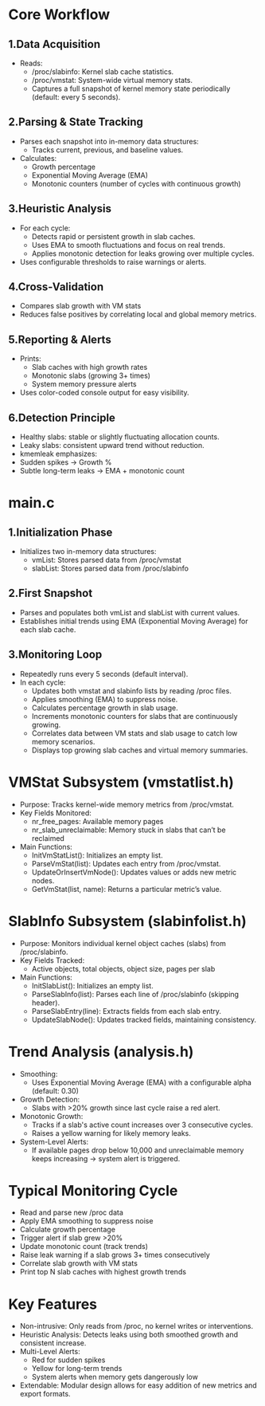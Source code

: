 # Core Workflow
## 1.Data Acquisition
- Reads:
  - /proc/slabinfo: Kernel slab cache statistics.
  - /proc/vmstat: System-wide virtual memory stats.
  - Captures a full snapshot of kernel memory state periodically (default: every 5 seconds).
  
## 2.Parsing & State Tracking
- Parses each snapshot into in-memory data structures:
  - Tracks current, previous, and baseline values.
- Calculates:
  - Growth percentage
  - Exponential Moving Average (EMA)
  - Monotonic counters (number of cycles with continuous growth)

## 3.Heuristic Analysis
- For each cycle:
  - Detects rapid or persistent growth in slab caches.
  - Uses EMA to smooth fluctuations and focus on real trends.
  - Applies monotonic detection for leaks growing over multiple cycles.
- Uses configurable thresholds to raise warnings or alerts.

## 4.Cross-Validation
- Compares slab growth with VM stats
- Reduces false positives by correlating local and global memory metrics.

## 5.Reporting & Alerts
- Prints:
  - Slab caches with high growth rates
  - Monotonic slabs (growing 3+ times)
  - System memory pressure alerts
- Uses color-coded console output for easy visibility.

## 6.Detection Principle
- Healthy slabs: stable or slightly fluctuating allocation counts.
- Leaky slabs: consistent upward trend without reduction.
- kmemleak emphasizes:
- Sudden spikes → Growth %
- Subtle long-term leaks → EMA + monotonic count

# main.c
## 1.Initialization Phase
- Initializes two in-memory data structures:
  - vmList: Stores parsed data from /proc/vmstat
  - slabList: Stores parsed data from /proc/slabinfo
  
## 2.First Snapshot
- Parses and populates both vmList and slabList with current values.
- Establishes initial trends using EMA (Exponential Moving Average) for each slab cache.

## 3.Monitoring Loop
- Repeatedly runs every 5 seconds (default interval).
- In each cycle:
  - Updates both vmstat and slabinfo lists by reading /proc files.
  - Applies smoothing (EMA) to suppress noise.
  - Calculates percentage growth in slab usage.
  - Increments monotonic counters for slabs that are continuously growing.
  - Correlates data between VM stats and slab usage to catch low memory scenarios.
  - Displays top growing slab caches and virtual memory summaries.

# VMStat Subsystem (vmstatlist.h)
- Purpose: Tracks kernel-wide memory metrics from /proc/vmstat.
- Key Fields Monitored:
  - nr_free_pages: Available memory pages
  - nr_slab_unreclaimable: Memory stuck in slabs that can’t be reclaimed
- Main Functions:
  - InitVmStatList(): Initializes an empty list.
  - ParseVmStat(list): Updates each entry from /proc/vmstat.
  - UpdateOrInsertVmNode(): Updates values or adds new metric nodes.
  - GetVmStat(list, name): Returns a particular metric’s value.
  
# SlabInfo Subsystem (slabinfolist.h)
- Purpose: Monitors individual kernel object caches (slabs) from /proc/slabinfo.
- Key Fields Tracked:
  - Active objects, total objects, object size, pages per slab
- Main Functions:
  - InitSlabList(): Initializes an empty list.
  - ParseSlabInfo(list): Parses each line of /proc/slabinfo (skipping header).
  - ParseSlabEntry(line): Extracts fields from each slab entry.
  - UpdateSlabNode(): Updates tracked fields, maintaining consistency.

# Trend Analysis (analysis.h)
- Smoothing:
  - Uses Exponential Moving Average (EMA) with a configurable alpha (default: 0.30)
- Growth Detection:
  - Slabs with >20% growth since last cycle raise a red alert.
- Monotonic Growth:
  - Tracks if a slab's active count increases over 3 consecutive cycles.
  - Raises a yellow warning for likely memory leaks.
- System-Level Alerts:
  - If available pages drop below 10,000 and unreclaimable memory keeps increasing → system alert is triggered.

# Typical Monitoring Cycle
- Read and parse new /proc data
- Apply EMA smoothing to suppress noise
- Calculate growth percentage
- Trigger alert if slab grew >20%
- Update monotonic count (track trends)
- Raise leak warning if a slab grows 3+ times consecutively
- Correlate slab growth with VM stats
- Print top N slab caches with highest growth trends

# Key Features
- Non-intrusive: Only reads from /proc, no kernel writes or interventions.
- Heuristic Analysis: Detects leaks using both smoothed growth and consistent increase.
- Multi-Level Alerts:
  - Red for sudden spikes
  - Yellow for long-term trends
  - System alerts when memory gets dangerously low
- Extendable: Modular design allows for easy addition of new metrics and export formats.




